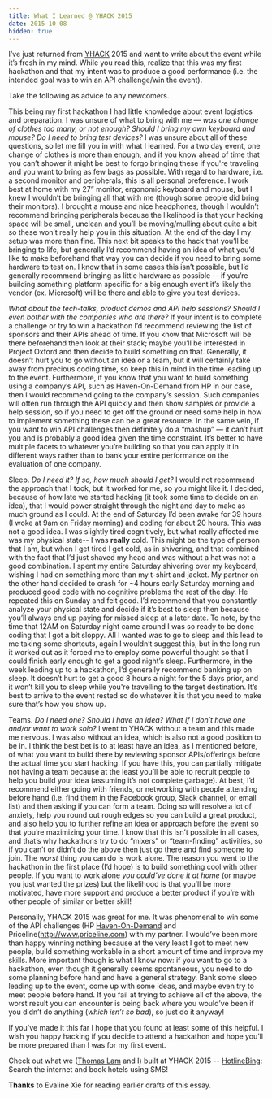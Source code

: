 ```yaml
---
title: What I Learned @ YHACK 2015
date: 2015-10-08
hidden: true
---
```

I’ve just returned from [YHACK](http://www.yhack.org/) 2015 and want to write about the event while it’s fresh in my mind. While you read this, realize that this was my first hackathon and that my intent was to produce a good performance (i.e. the intended goal was to win an API challenge/win the event).

Take the following as advice to any newcomers.

This being my first hackathon I had little knowledge about event logistics and preparation. I was unsure of what to bring with me — *was one change of clothes too many, or not enough? Should I bring my own keyboard and mouse? Do I need to bring test devices?* I was unsure about all of these questions, so let me fill you in with what I learned. For a two day event, one change of clothes is more than enough, and if you know ahead of time that you can’t shower it might be best to forgo bringing these if you're traveling and you want to bring as few bags as possible. With regard to hardware, i.e. a second monitor and peripherals, this is all personal preference. I work best at home with my 27” monitor, ergonomic keyboard and mouse, but I knew I wouldn’t be bringing all that with me (though some people did bring their monitors). I brought a mouse and nice headphones, though I wouldn’t recommend bringing peripherals because the likelihood is that your hacking space will be small, unclean and you’ll be moving/mulling about quite a bit so these won’t really help you in this situation. At the end of the day I my setup was more than fine. This next bit speaks to the hack that you’ll be bringing to life, but generally I’d recommend having an idea of what you’d like to make beforehand that way you can decide if you need to bring some hardware to test on. I know that in some cases this isn’t possible, but I’d generally recommend bringing as little hardware as possible -- if you’re building something platform specific for a big enough event it’s likely the vendor (ex. Microsoft) will be there and able to give you test devices.

*What about the tech-talks, product demos and API help sessions? Should I even bother with the companies who are there?* If your intent is to complete a challenge or try to win a hackathon I’d recommend reviewing the list of sponsors and their APIs ahead of time. If you know that Microsoft will be there beforehand then look at their stack; maybe you’ll be interested in Project Oxford and then decide to build something on that. Generally, it doesn’t hurt you to go without an idea or a team, but it will certainly take away from precious coding time, so keep this in mind in the time leading up to the event. Furthermore, if you know that you want to build something using a company’s API, such as Haven-On-Demand from HP in our case, then I would recommend going to the company’s session. Such companies will often run through the API quickly and then show samples or provide a help session, so if you need to get off the ground or need some help in how to implement something these can be a great resource. In the same vein, if you want to win API challenges then definitely do a “mashup” — it can’t hurt you and is probably a good idea given the time constraint. It’s better to have multiple facets to whatever you’re building so that you can apply it in different ways rather than to bank your entire performance on the evaluation of one company.

Sleep. *Do I need it? If so, how much should I get?* I would not recommend the approach that I took, but it worked for me, so you might like it. I decided, because of how late we started hacking (it took some time to decide on an idea), that I would power straight through the night and day to make as much ground as I could. At the end of Saturday I’d been awake for 39 hours (I woke at 9am on Friday morning) and coding for about 20 hours. This was not a good idea. I was slightly tired cognitively, but what really affected me was my physical state-- I was **really** cold. This might be the type of person that I am, but when I get tired I get cold, as in shivering, and that combined with the fact that I’d just shaved my head and was without a hat was not a good combination. I spent my entire Saturday shivering over my keyboard, wishing I had on something more than my t-shirt and jacket. My partner on the other hand decided to crash for ~4 hours early Saturday morning and produced good code with no cognitive problems the rest of the day. He repeated this on Sunday and felt good. I’d recommend that you constantly analyze your physical state and decide if it’s best to sleep then because you’ll always end up paying for missed sleep at a later date. To note, by the time that 12AM on Saturday night came around I was so ready to be done coding that I got a bit sloppy. All I wanted was to go to sleep and this lead to me taking some shortcuts, again I wouldn’t suggest this, but in the long run it worked out as it forced me to employ some powerful thought so that I could finish early enough to get a good night’s sleep. Furthermore, in the week leading up to a hackathon, I’d generally recommend banking up on sleep. It doesn’t hurt to get a good 8 hours a night for the 5 days prior, and it won’t kill you to sleep while you're travelling to the target destination. It’s best to arrive to the event rested so do whatever it is that you need to make sure that’s how you show up.

Teams. *Do I need one? Should I have an idea? What if I don’t have one and/or want to work solo?* I went to YHACK without a team and this made me nervous. I was also without an idea, which is also not a good position to be in. I think the best bet is to at least have an idea, as I mentioned before, of what you want to build there by reviewing sponsor APIs/offerings before the actual time you start hacking. If you have this, you can partially mitigate not having a team because at the least you’ll be able to recruit people to help you build your idea (assuming it’s not complete garbage). At best, I’d recommend either going with friends, or networking with people attending before hand (i.e. find them in the Facebook group, Slack channel, or email list) and then asking if you can form a team. Doing so will resolve a lot of anxiety, help you round out rough edges so you can build a great product, and also help you to further refine an idea or approach before the event so that you’re maximizing your time. I know that this isn’t possible in all cases, and that’s why hackathons try to do “mixers” or “team-finding” activities, so if you can’t or didn’t do the above then just go there and find someone to join. The *worst* thing you can do is work alone. The reason you went to the hackathon in the first place (I’d hope) is to build something cool with other people. If you want to work alone *you could’ve done it at home* (or maybe you just wanted the prizes) but the likelihood is that you’ll be more motivated, have more support and produce a better product if you’re with other people of similar or better skill!

Personally, YHACK 2015 was great for me. It was phenomenal to win some of the API challenges (HP [Haven-On-Demand](https://www.havenondemand.com/) and Priceline(http://www.priceline.com) with my partner. I would’ve been more than happy winning nothing because at the very least I got to meet new people, build something workable in a short amount of time and improve my skills. More important though is what I know now: if you want to go to a hackathon, even though it generally seems spontaneous, you need to do some planning before hand and have a general strategy. Bank some sleep leading up to the event, come up with some ideas, and maybe even try to meet people before hand. If you fail at trying to achieve all of the above, the worst result you can encounter is being back where you would’ve been if you didn’t do anything (<i>which isn’t so bad</i>), so just do it anyway!

If you’ve made it this far I hope that you found at least some of this helpful. I wish you happy hacking if you decide to attend a hackathon and hope you’ll be more prepared than I was for my first event.

Check out what we ([Thomas Lam](https://github.com/thomaslam) and I) built at YHACK 2015 -- [HotlineBing](https://github.com/thomaslam/HotlineBing): Search the internet and book hotels using SMS!

**Thanks** to Evaline Xie for reading earlier drafts of this essay.
